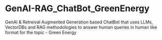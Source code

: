 # GenAI-RAG_ChatBot_GreenEnergy
GenAI & Retreival Augmented Generation based ChatBot that uses LLMs, VectorDBs and RAG methodologies to answer human queries in human like format for the topic - Green Energy
